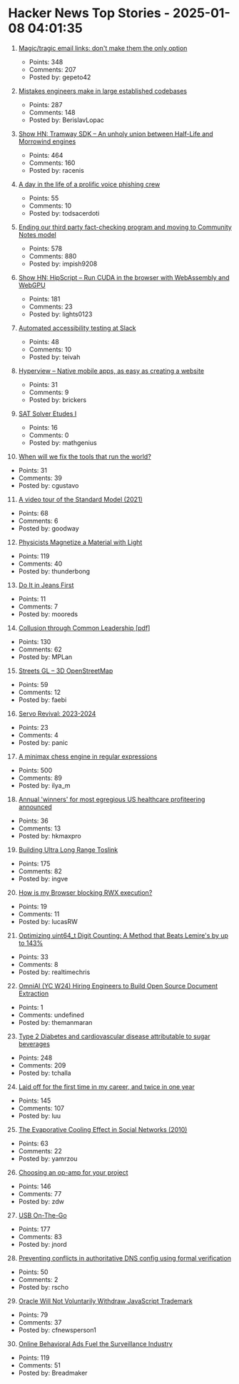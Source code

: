 # Hacker News Top Stories - 2025-01-08 04:01:35

1. [Magic/tragic email links: don't make them the only option](https://recyclebin.zip/posts/annoyinglinks/)
   - Points: 348
   - Comments: 207
   - Posted by: gepeto42

2. [Mistakes engineers make in large established codebases](https://www.seangoedecke.com/large-established-codebases/)
   - Points: 287
   - Comments: 148
   - Posted by: BerislavLopac

3. [Show HN: Tramway SDK – An unholy union between Half-Life and Morrowind engines](https://racenis.github.io/tram-sdk/why.html)
   - Points: 464
   - Comments: 160
   - Posted by: racenis

4. [A day in the life of a prolific voice phishing crew](https://krebsonsecurity.com/2025/01/a-day-in-the-life-of-a-prolific-voice-phishing-crew/)
   - Points: 55
   - Comments: 10
   - Posted by: todsacerdoti

5. [Ending our third party fact-checking program and moving to Community Notes model](https://about.fb.com/news/2025/01/meta-more-speech-fewer-mistakes/)
   - Points: 578
   - Comments: 880
   - Posted by: impish9208

6. [Show HN: HipScript – Run CUDA in the browser with WebAssembly and WebGPU](https://hipscript.lights0123.com/)
   - Points: 181
   - Comments: 23
   - Posted by: lights0123

7. [Automated accessibility testing at Slack](https://slack.engineering/automated-accessibility-testing-at-slack/)
   - Points: 48
   - Comments: 10
   - Posted by: teivah

8. [Hyperview – Native mobile apps, as easy as creating a website](https://hyperview.org/)
   - Points: 31
   - Comments: 9
   - Posted by: brickers

9. [SAT Solver Etudes I](https://www.philipzucker.com/python_sat/)
   - Points: 16
   - Comments: 0
   - Posted by: mathgenius

10. [When will we fix the tools that run the world?](https://www.cgustavo.com/blog/tools)
   - Points: 31
   - Comments: 39
   - Posted by: cgustavo

11. [A video tour of the Standard Model (2021)](https://www.quantamagazine.org/a-video-tour-of-the-standard-model-20210716/)
   - Points: 68
   - Comments: 6
   - Posted by: goodway

12. [Physicists Magnetize a Material with Light](https://news.mit.edu/2024/physicists-magnetize-material-using-light-1218)
   - Points: 119
   - Comments: 40
   - Posted by: thunderbong

13. [Do It in Jeans First](https://www.gkogan.co/jeans/)
   - Points: 11
   - Comments: 7
   - Posted by: mooreds

14. [Collusion through Common Leadership [pdf]](https://wwws.law.northwestern.edu/research-faculty/clbe/events/antitrust/documents/prager_collusion_through_common_leadership.pdf)
   - Points: 130
   - Comments: 62
   - Posted by: MPLan

15. [Streets GL – 3D OpenStreetMap](https://streets.gl/#47.35245,8.50958,21.25,42.00,459.10)
   - Points: 59
   - Comments: 12
   - Posted by: faebi

16. [Servo Revival: 2023-2024](https://blogs.igalia.com/mrego/servo-revival-2023-2024/)
   - Points: 23
   - Comments: 4
   - Posted by: panic

17. [A minimax chess engine in regular expressions](https://nicholas.carlini.com/writing/2025/regex-chess.html)
   - Points: 500
   - Comments: 89
   - Posted by: ilya_m

18. [Annual 'winners' for most egregious US healthcare profiteering announced](https://www.theguardian.com/us-news/2025/jan/07/annual-awards-healthcare-profiteering)
   - Points: 36
   - Comments: 13
   - Posted by: hkmaxpro

19. [Building Ultra Long Range Toslink](https://blog.benjojo.co.uk/post/sfp-experiment-ultra-long-range-toslink)
   - Points: 175
   - Comments: 82
   - Posted by: ingve

20. [How is my Browser blocking RWX execution?](https://rwxstoned.github.io/2025-01-04-Reviewing-browser-hooks/)
   - Points: 19
   - Comments: 11
   - Posted by: lucasRW

21. [Optimizing uint64_t Digit Counting: A Method that Beats Lemire's by up to 143%](https://github.com/RealTimeChris/BenchmarkSuite/blob/digit-counting/Benchmark/main.cpp)
   - Points: 33
   - Comments: 8
   - Posted by: realtimechris

22. [OmniAI (YC W24) Hiring Engineers to Build Open Source Document Extraction](https://www.ycombinator.com/companies/omniai/jobs/LG5jeP2-full-stack-engineer)
   - Points: 1
   - Comments: undefined
   - Posted by: themanmaran

23. [Type 2 Diabetes and cardiovascular disease attributable to sugar beverages](https://www.nature.com/articles/s41591-024-03345-4)
   - Points: 248
   - Comments: 209
   - Posted by: tchalla

24. [Laid off for the first time in my career, and twice in one year](https://dillonshook.com/laid-off/)
   - Points: 145
   - Comments: 107
   - Posted by: luu

25. [The Evaporative Cooling Effect in Social Networks (2010)](https://blogs.cornell.edu/info2040/2015/10/14/the-evaporative-cooling-effect-in-social-network/)
   - Points: 63
   - Comments: 22
   - Posted by: yamrzou

26. [Choosing an op-amp for your project](https://lcamtuf.substack.com/p/choosing-an-op-amp-for-your-project)
   - Points: 146
   - Comments: 77
   - Posted by: zdw

27. [USB On-The-Go](https://computer.rip/2024-01-06-usb-on-the-go.html)
   - Points: 177
   - Comments: 83
   - Posted by: jnord

28. [Preventing conflicts in authoritative DNS config using formal verification](https://blog.cloudflare.com/topaz-policy-engine-design/)
   - Points: 50
   - Comments: 2
   - Posted by: rscho

29. [Oracle Will Not Voluntarily Withdraw JavaScript Trademark](https://twitter.com/deno_land/status/1876728474666217739)
   - Points: 79
   - Comments: 37
   - Posted by: cfnewsperson1

30. [Online Behavioral Ads Fuel the Surveillance Industry](https://www.eff.org/deeplinks/2025/01/online-behavioral-ads-fuel-surveillance-industry-heres-how)
   - Points: 119
   - Comments: 51
   - Posted by: Breadmaker

